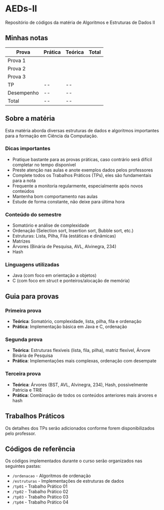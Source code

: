 # AEDs-II
Repositório de códigos da matéria de Algoritmos e Estruturas de Dados II

## Minhas notas
| Prova     | Prática | Teórica | Total |
|-----------|---------|---------|-------|
| Prova 1   |         |         |       |
| Prova 2   |         |         |       |
| Prova 3   |         |         |       |
| TP        |   --    |   --    |       |
| Desempenho|   --    |   --    |       |
| Total     |   --    |   --    |       |

## Sobre a matéria
Esta matéria aborda diversas estruturas de dados e algoritmos importantes para a formação em Ciência da Computação.

### Dicas importantes
- Pratique bastante para as provas práticas, caso contrário será difícil completar no tempo disponível
- Preste atenção nas aulas e anote exemplos dados pelos professores
- Complete todos os Trabalhos Práticos (TPs), eles são fundamentais para a nota
- Frequente a monitoria regularmente, especialmente após novos conteúdos
- Mantenha bom comportamento nas aulas
- Estude de forma constante, não deixe para última hora

### Conteúdo do semestre
- Somatório e análise de complexidade
- Ordenação (Selection sort, Insertion sort, Bubble sort, etc.)
- Estruturas: Lista, Pilha, Fila (estáticas e dinâmicas)
- Matrizes
- Árvores (Binária de Pesquisa, AVL, Alvinegra, 234)
- Hash

### Linguagens utilizadas
- Java (com foco em orientação a objetos)
- C (com foco em struct e ponteiros/alocação de memória)

## Guia para provas

### Primeira prova
- **Teórica**: Somatório, complexidade, lista, pilha, fila e ordenação
- **Prática**: Implementação básica em Java e C, ordenação

### Segunda prova
- **Teórica**: Estruturas flexíveis (lista, fila, pilha), matriz flexível, Árvore Binária de Pesquisa
- **Prática**: Implementações mais complexas, ordenação com desempate

### Terceira prova
- **Teórica**: Árvores (BST, AVL, Alvinegra, 234), Hash, possivelmente Patricia e TRIE
- **Prática**: Combinação de todos os conteúdos anteriores mais árvores e hash

## Trabalhos Práticos
Os detalhes dos TPs serão adicionados conforme forem disponibilizados pelo professor.

## Códigos de referência
Os códigos implementados durante o curso serão organizados nas seguintes pastas:
- `/ordenacao` - Algoritmos de ordenação
- `/estruturas` - Implementações de estruturas de dados
- `/tp01` - Trabalho Prático 01
- `/tp02` - Trabalho Prático 02
- `/tp03` - Trabalho Prático 03
- `/tp04` - Trabalho Prático 04
